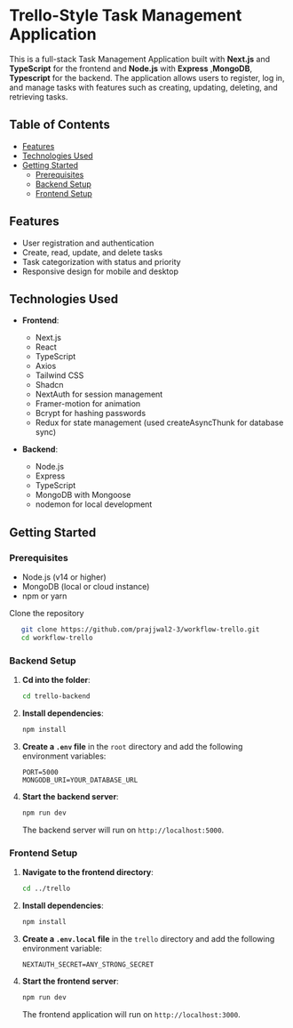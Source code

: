 # Trello-Style Task Management Application

This is a full-stack Task Management Application built with **Next.js** and **TypeScript** for the frontend and **Node.js** with **Express** ,**MongoDB**, **Typescript** for the backend. The application allows users to register, log in, and manage tasks with features such as creating, updating, deleting, and retrieving tasks.

## Table of Contents

- [Features](#features)
- [Technologies Used](#technologies-used)
- [Getting Started](#getting-started)
  - [Prerequisites](#prerequisites)
  - [Backend Setup](#backend-setup)
  - [Frontend Setup](#frontend-setup)

## Features

- User registration and authentication
- Create, read, update, and delete tasks
- Task categorization with status and priority
- Responsive design for mobile and desktop

## Technologies Used

- **Frontend**: 
  - Next.js
  - React
  - TypeScript
  - Axios
  - Tailwind CSS
  - Shadcn
  - NextAuth for session management
  - Framer-motion for animation
  - Bcrypt for hashing passwords
  - Redux for state management (used createAsyncThunk for database sync)

- **Backend**: 
  - Node.js
  - Express
  - TypeScript
  - MongoDB with Mongoose
  - nodemon for local development

## Getting Started

### Prerequisites

- Node.js (v14 or higher)
- MongoDB (local or cloud instance)
- npm or yarn

Clone the repository
```bash
   git clone https://github.com/prajjwal2-3/workflow-trello.git
   cd workflow-trello
   ```

### Backend Setup

1. **Cd into the folder**:

   ```bash
   cd trello-backend
   ```

2. **Install dependencies**:

   ```bash
   npm install
   ```

3. **Create a `.env` file** in the `root` directory and add the following environment variables:

   ```plaintext
   PORT=5000
   MONGODB_URI=YOUR_DATABASE_URL
   
   ```

4. **Start the backend server**:

   ```bash
   npm run dev
   ```

   The backend server will run on `http://localhost:5000`.


### Frontend Setup

1. **Navigate to the frontend directory**:

   ```bash
   cd ../trello
   ```

2. **Install dependencies**:

   ```bash
   npm install
   ```

3. **Create a `.env.local` file** in the `trello` directory and add the following environment variable:

   ```plaintext
   NEXTAUTH_SECRET=ANY_STRONG_SECRET
   ```

4. **Start the frontend server**:

   ```bash
   npm run dev
   ```

   The frontend application will run on `http://localhost:3000`.



